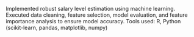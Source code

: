 Implemented robust salary level estimation using machine learning.
Executed data cleaning, feature selection, model evaluation, and feature
importance analysis to ensure model accuracy.
Tools used: R, Python (scikit-learn, pandas, matplotlib, numpy)
